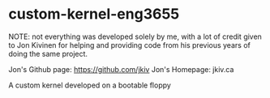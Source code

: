 custom-kernel-eng3655
=====================

NOTE: not everything was developed solely by me, with a lot of credit
given to Jon Kivinen for helping and providing code from his previous
years of doing the same project.

Jon's Github page: https://github.com/jkiv
Jon's Homepage: jkiv.ca

A custom kernel developed on a bootable floppy

